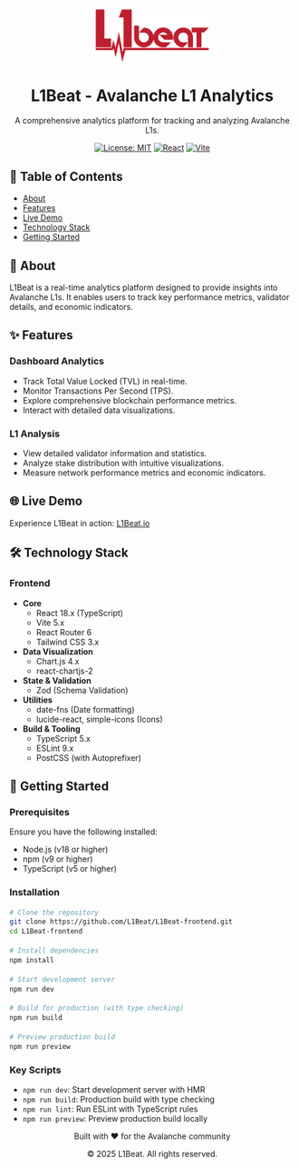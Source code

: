 <div align="center">
  <img src="https://raw.githubusercontent.com/muhammetselimfe/L1Beat/refs/heads/main/public/l1_logo_main_2.png" alt="L1Beat Logo" width="200"/>
  <h1>L1Beat - Avalanche L1 Analytics</h1>
  <p>A comprehensive analytics platform for tracking and analyzing Avalanche L1s.</p>
  
  [![License: MIT](https://img.shields.io/badge/License-MIT-yellow.svg)](https://opensource.org/licenses/MIT)
  [![React](https://img.shields.io/badge/React-18.x-blue.svg)](https://reactjs.org/)
  [![Vite](https://img.shields.io/badge/Vite-5.x-purple.svg)](https://vitejs.dev/)
</div>

## 📝 Table of Contents
- [About](#about)
- [Features](#features)
- [Live Demo](#live-demo)
- [Technology Stack](#technology-stack)
- [Getting Started](#getting-started)

## 🎯 About <a name="about"></a>
L1Beat is a real-time analytics platform designed to provide insights into Avalanche L1s. It enables users to track key performance metrics, validator details, and economic indicators. 

## ✨ Features <a name="features"></a>

### Dashboard Analytics
- Track Total Value Locked (TVL) in real-time.
- Monitor Transactions Per Second (TPS).
- Explore comprehensive blockchain performance metrics.
- Interact with detailed data visualizations.

### L1 Analysis
- View detailed validator information and statistics.
- Analyze stake distribution with intuitive visualizations.
- Measure network performance metrics and economic indicators.


## 🌐 Live Demo <a name="live-demo"></a>
Experience L1Beat in action: [L1Beat.io](https://l1beat.io/)

## 🛠️ Technology Stack <a name="technology-stack"></a>

### Frontend
- **Core**
  - React 18.x (TypeScript)
  - Vite 5.x
  - React Router 6
  - Tailwind CSS 3.x
- **Data Visualization**
  - Chart.js 4.x
  - react-chartjs-2
- **State & Validation**
  - Zod (Schema Validation)
- **Utilities**
  - date-fns (Date formatting)
  - lucide-react, simple-icons (Icons)
- **Build & Tooling**
  - TypeScript 5.x
  - ESLint 9.x
  - PostCSS (with Autoprefixer)


## 🚀 Getting Started <a name="getting-started"></a>

### Prerequisites
Ensure you have the following installed:
- Node.js (v18 or higher)
- npm (v9 or higher)
- TypeScript (v5 or higher)

### Installation

```bash
# Clone the repository
git clone https://github.com/L1Beat/L1Beat-frontend.git
cd L1Beat-frontend

# Install dependencies
npm install

# Start development server
npm run dev

# Build for production (with type checking)
npm run build

# Preview production build
npm run preview
```

### Key Scripts
- `npm run dev`: Start development server with HMR
- `npm run build`: Production build with type checking
- `npm run lint`: Run ESLint with TypeScript rules
- `npm run preview`: Preview production build locally

<div align="center">
  <p>Built with ❤️ for the Avalanche community</p>
  <p>© 2025 L1Beat. All rights reserved.</p>
</div>
